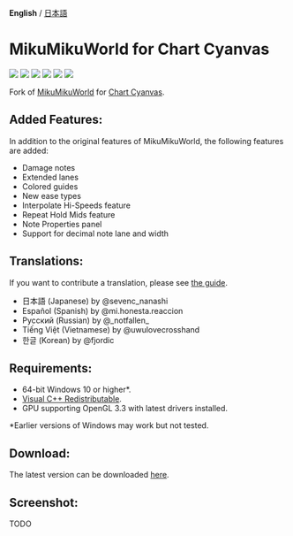 **English** / [日本語](./README.ja.md)

# MikuMikuWorld for Chart Cyanvas
[![](https://byob.yarr.is/sevenc-nanashi/MikuMikuWorld4CC/coverage-en)](./MikuMikuWorld/res/i18n/en.csv)
[![](https://byob.yarr.is/sevenc-nanashi/MikuMikuWorld4CC/coverage-ja)](./MikuMikuWorld/res/i18n/ja.csv)
[![](https://byob.yarr.is/sevenc-nanashi/MikuMikuWorld4CC/coverage-es)](./MikuMikuWorld/res/i18n/es.csv)
[![](https://byob.yarr.is/sevenc-nanashi/MikuMikuWorld4CC/coverage-kr)](./MikuMikuWorld/res/i18n/kr.csv)
[![](https://byob.yarr.is/sevenc-nanashi/MikuMikuWorld4CC/coverage-ru)](./MikuMikuWorld/res/i18n/ru.csv)
[![](https://byob.yarr.is/sevenc-nanashi/MikuMikuWorld4CC/coverage-vi)](./MikuMikuWorld/res/i18n/vi.csv)

Fork of [MikuMikuWorld](https://github.com/crash5band/MikuMikuWorld) for [Chart Cyanvas](https://github.com/sevenc-nanashi/chart_cyanvas).

## Added Features:

In addition to the original features of MikuMikuWorld, the following features are added:

-   Damage notes
-   Extended lanes
-   Colored guides
-   New ease types
-   Interpolate Hi-Speeds feature
-   Repeat Hold Mids feature
-   Note Properties panel
-   Support for decimal note lane and width

## Translations:

If you want to contribute a translation, please see [the guide](./TRANSLATION.md).

-   日本語 (Japanese) by @sevenc_nanashi
-   Español (Spanish) by @mi.honesta.reaccion
-   Русский (Russian) by @\_notfallen\_
-   Tiếng Việt (Vietnamese) by @uwulovecrosshand
-   한글 (Korean) by @fjordic

## Requirements:

-   64-bit Windows 10 or higher\*.
-   [Visual C++ Redistributable](https://aka.ms/vs/17/release/vc_redist.x64.exe).
-   GPU supporting OpenGL 3.3 with latest drivers installed.

\*Earlier versions of Windows may work but not tested.

## Download:

The latest version can be downloaded [here](https://github.com/sevenc-nanashi/MikuMikuWorld/releases/latest/download/MikuMikuWorld.zip).

## Screenshot:

TODO
